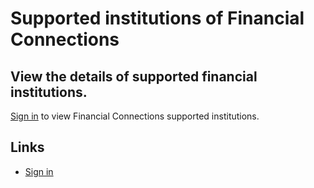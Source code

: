# Supported institutions of Financial Connections

## View the details of supported financial institutions.

[Sign
in](https://dashboard.stripe.com/login?redirect=https%3A%2F%2Fdocs.stripe.com%2Ffinancial-connections%2Fsupported-institutions)
to view Financial Connections supported institutions.

## Links

- [Sign
in](https://dashboard.stripe.com/login?redirect=https%3A%2F%2Fdocs.stripe.com%2Ffinancial-connections%2Fsupported-institutions)